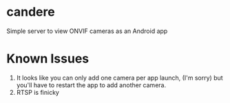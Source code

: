 # candere
Simple server to view ONVIF cameras as an Android app

# Known Issues

1) It looks like you can only add one camera per app launch, (I'm sorry) but you'll have to restart the app to add another camera.
2) RTSP is finicky
